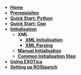 * **[Home](https://github.com/openhumanoids/exotica/wiki)**
* **[Prerequisites](https://github.com/openhumanoids/exotica/wiki/Prerequisites)**
* **[Quick Start: Python](https://github.com/ipab-slmc/exotica/wiki/Quick-Start:-Python)**
* **[Quick Start: Cpp](https://github.com/ipab-slmc/exotica/wiki/Quick-Start:-Cpp)**
* **[Initialisation](https://github.com/openhumanoids/exotica/wiki/Initialisation)**
    - **XML**
        - **[XML Initialisation](https://github.com/openhumanoids/exotica/wiki/XML)**
        - **[XML Parsing](https://github.com/openhumanoids/exotica/wiki/XML-Parsing)**
    - **[Manual Initialisation](https://github.com/openhumanoids/exotica/wiki/Manual-Initialisation)**
    - **[Common Initialisation Step](https://github.com/openhumanoids/exotica/wiki/Common-Initialisation-Step)**
* **[Using EXOTica](https://github.com/openhumanoids/exotica/wiki/Using-EXOTica)**
* **[Setting up ROSlaunch](https://github.com/openhumanoids/exotica/wiki/Setting-up-ROSlaunch)**